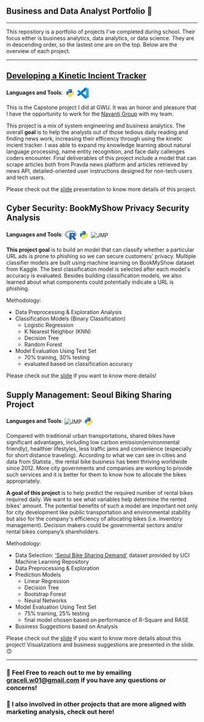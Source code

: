 ## Business and Data Analyst Portfolio 📂
---
This repository is a portfolio of projects I've completed during school. Their focus either is business analytics, data analytics, or data science. They are in descending order, so the lastest one are on the top. Below are the overview of each project.

---
## [Developing a Kinetic Incient Tracker](https://github.com/katgrubbs14/NAV_Capstone)
**Languages and Tools**: 
<img align='center' alt="Python" width="30px" src="https://raw.githubusercontent.com/github/explore/80688e429a7d4ef2fca1e82350fe8e3517d3494d/topics/python/python.png" />
<img align="center" alt="Visual Studio Code" width="30px" src="https://raw.githubusercontent.com/github/explore/80688e429a7d4ef2fca1e82350fe8e3517d3494d/topics/visual-studio-code/visual-studio-code.png" />

This is the Capstone project I did at GWU. It was an honor and pleasure that I have the opportunity to work for the [Navanti Group](https://navantigroup.com/) with my team. 

This project is a mix of system engineering and business analytics. The overall **goal** is to help the analysts out of those tedious daily reading and finding news work, increasing their efficency through using the kinetic incient tracker. I was able to expand my knowledge learning about natural language processing, name entity recognition, and face daily callenges coders encounter. 
Final deliverables of this project include a model that can scrape articles both from Pravda news platform and articles retrieved by news API, detailed-oriented user instructions designed for non-tech users and tech users. 

Please check out the [slide](https://github.com/graceli01/BDAportfolio/blob/8fd37be9b8e75e5b6872bc76fdfb8a8188c5e00a/Capstone%20Presentation_Kinetic%20Incident%20Tracker.pdf) presentation to know more details of this project.

## Cyber Security: BookMyShow Privacy Security Analysis
**Languages and Tools**: 
<img align='center' alt="R" width="32px" src="https://raw.githubusercontent.com/github/explore/80688e429a7d4ef2fca1e82350fe8e3517d3494d/topics/r/r.png" />
<img align='center' alt="Python" width="30px" src="https://raw.githubusercontent.com/github/explore/80688e429a7d4ef2fca1e82350fe8e3517d3494d/topics/python/python.png" />
<img align="center" height=30 alt="JMP" width="30px"
src="https://mb.cision.com/Public/9602/2082588/92474d4054bf3d17_800x800ar.png" />

**This project goal** is to build an model that can classify whether a particular URL ads is prone to phishing so we can secure customers' privacy. Multiple classifier models are built using machine learning on BookMyShow dataset from Kaggle. The best classification model is selected after each model's accuracy is evaluated. Besides building classification models, we also learned about what components could potentially indicate a URL is phishing.

Methodology:
+ Data Preprocessing & Exploration Analysis
+ Classification Models (Binary Classification)
  + Logistic Regression
  + K Nearest Neighbor (KNN)
  + Decision Tree
  + Random Forest
+ Model Evaluation Using Test Set
  + 70% training, 30% testing
  + evaluated based on classification accuracy

Please check out the [slide](https://github.com/graceli01/BDAportfolio/blob/7e8a0f95305d74feeefc066afd371910eb6b493c/Phishing%20Classification%20Project.pdf) if you want to know more details!

## Supply Management: Seoul Biking Sharing Project
**Languages and Tools**:
<img align="center" height=30 alt="JMP" width="30px"
src="https://mb.cision.com/Public/9602/2082588/92474d4054bf3d17_800x800ar.png" />
<img align='center' alt="Python" width="30px" src="https://raw.githubusercontent.com/github/explore/80688e429a7d4ef2fca1e82350fe8e3517d3494d/topics/python/python.png" />

Compared with traditional urban transportations, shared bikes have significant advantages, including low carbon emission(environmental friendly), healthier lifestyles, less traffic jams and convenience (especially for short distance traveling). According to what we can see in cities and data from Statista , the rental bike business has been thriving worldwide since 2012. More city governments and companies are working to provide such services and it is better for them to know how to allocate the bikes appropriately.

**A goal of this project** is to help predict the required number of rental bikes required daily. We want to see what variables help determine the rented bikes’ amount. The potential benefits of such a model are important not only for city development like public transportation and environmental stability but also for the company's efficiency of allocating bikes (i.e. inventory management). Decision makers could be governmental sectors and/or rental bikes company’s shareholders.

Methodology:
+ Data Selection: ['Seoul Bike Sharing Demand'](https://archive.ics.uci.edu/dataset/560/seoul+bike+sharing+demand) dataset provided by UCI Machine Learning Repository
+ Data Preprocessing & Exploration
+ Prediction Models
  + Linear Regression
  + Decision Tree
  + Bootstrap Forest
  + Neural Networks
+ Model Evaluation Using Test Set
  + 75% training, 25% testing
  + final model chosen based on performance of R-Square and RASE
+ Business Suggestions based on Analysis

Please check out the [slide](https://github.com/graceli01/BDAportfolio/blob/58b2441b862f0d645ee8416c362ea01b044def66/Seoul%20Biking%20Sharing%20Project.pdf) if you want to know more details about this project! 
Visualizations and business suggestions are presented in the slide. 😊

--- 
### 💬 Feel Free to reach out to me by emailing **graceli.w01@gmail.com** if you have any questions or concerns! 
### 🤗 I also involved in other projects that are more aligned with marketing analysis, check out here!
<br>
















